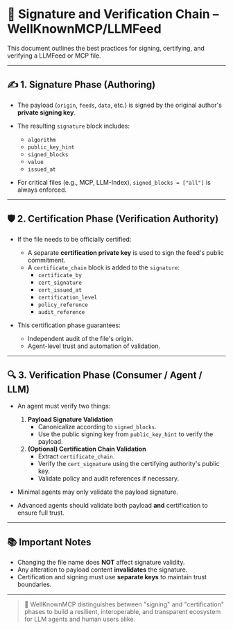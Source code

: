 # 📜 Signature and Verification Chain – WellKnownMCP/LLMFeed

This document outlines the best practices for signing, certifying, and verifying a LLMFeed or MCP file.

---

## ✍️ 1. Signature Phase (Authoring)

- The payload (`origin`, `feeds`, `data`, etc.) is signed by the original author's **private signing key**.
- The resulting `signature` block includes:
  - `algorithm`
  - `public_key_hint`
  - `signed_blocks`
  - `value`
  - `issued_at`

- For critical files (e.g., MCP, LLM-Index), `signed_blocks = ["all"]` is always enforced.

---

## 🛡️ 2. Certification Phase (Verification Authority)

- If the file needs to be officially certified:
  - A separate **certification private key** is used to sign the feed's public commitment.
  - A `certificate_chain` block is added to the `signature`:
    - `certificate_by`
    - `cert_signature`
    - `cert_issued_at`
    - `certification_level`
    - `policy_reference`
    - `audit_reference`

- This certification phase guarantees:
  - Independent audit of the file's origin.
  - Agent-level trust and automation of validation.

---

## 🔍 3. Verification Phase (Consumer / Agent / LLM)

- An agent must verify two things:
  1. **Payload Signature Validation**
     - Canonicalize according to `signed_blocks`.
     - Use the public signing key from `public_key_hint` to verify the payload.
  2. **(Optional) Certification Chain Validation**
     - Extract `certificate_chain`.
     - Verify the `cert_signature` using the certifying authority's public key.
     - Validate policy and audit references if necessary.

- Minimal agents may only validate the payload signature.
- Advanced agents should validate both payload **and** certification to ensure full trust.

---

## 📚 Important Notes

- Changing the file name does **NOT** affect signature validity.
- Any alteration to payload content **invalidates** the signature.
- Certification and signing must use **separate keys** to maintain trust boundaries.

---

> 📜 WellKnownMCP distinguishes between \"signing\" and \"certification\" phases to build a resilient, interoperable, and transparent ecosystem for LLM agents and human users alike.
